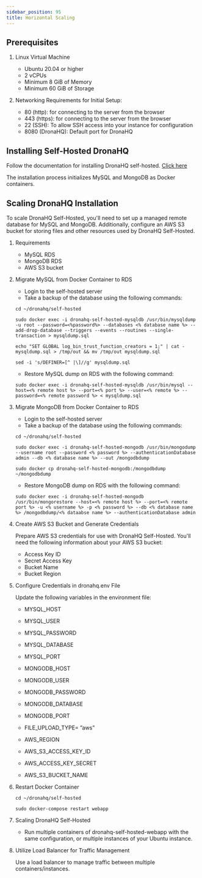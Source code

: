 ```yaml
---
sidebar_position: 95
title: Horizontal Scaling
---
```


## Prerequisites

1. Linux Virtual Machine
    - Ubuntu 20.04 or higher
    - 2 vCPUs
    - Minimum 8 GiB of Memory
    - Minimum 60 GiB of Storage

2. Networking Requirements for Initial Setup:
    - 80 (http): for connecting to the server from the browser
    - 443 (https): for connecting to the server from the browser
    - 22 (SSH): To allow SSH access into your instance for configuration
    - 8080 (DronaHQ): Default port for DronaHQ

## Installing Self-Hosted DronaHQ

Follow the documentation for installing DronaHQ self-hosted. [Click here](/self-hosted-deployment/deployment-options/local-machine)

The installation process initializes MySQL and MongoDB as Docker containers.

## Scaling DronaHQ Installation

To scale DronaHQ Self-Hosted, you'll need to set up a managed remote database for MySQL and MongoDB. Additionally, configure an AWS S3 bucket for storing files and other resources used by DronaHQ Self-Hosted.

1. Requirements
   - MySQL RDS
   - MongoDB RDS
   - AWS S3 bucket

2. Migrate MySQL from Docker Container to RDS

   - Login to the self-hosted server
   - Take a backup of the database using the following commands:

   ```
   cd ~/dronahq/self-hosted

   sudo docker exec -i dronahq-self-hosted-mysqldb /usr/bin/mysqldump -u root --password=<%password%> --databases <% database name %> --add-drop-database --triggers --events --routines --single-transaction > mysqldump.sql

   echo "SET GLOBAL log_bin_trust_function_creators = 1;" | cat - mysqldump.sql > /tmp/out && mv /tmp/out mysqldump.sql

   sed -i 's/DEFINER=[^ |\]//g' mysqldump.sql
   ```

   - Restore MySQL dump on RDS with the following command:
   
   ```
   sudo docker exec -i dronahq-self-hosted-mysqldb /usr/bin/mysql --host=<% remote host %> --port=<% port %> --user=<% remote %> --password=<% remote password %> < mysqldump.sql
   ```

3. Migrate MongoDB from Docker Container to RDS

   - Login to the self-hosted server
   - Take a backup of the database using the following commands:

   ```
   cd ~/dronahq/self-hosted

   sudo docker exec -i dronahq-self-hosted-mongodb /usr/bin/mongodump --username root --password <% password %> --authenticationDatabase admin --db <% database name %> --out /mongodbdump

   sudo docker cp dronahq-self-hosted-mongodb:/mongodbdump ~/mongodbdump
   ```

   - Restore MongoDB dump on RDS with the following command:

   ```
   sudo docker exec -i dronahq-self-hosted-mongodb /usr/bin/mongorestore --host=<% remote host %> --port=<% remote port %> -u <% username %> -p <% password %> --db <% database name %> /mongodbdump/<% dataabse name %> --authenticationDatabase admin
   ```

4. Create AWS S3 Bucket and Generate Credentials

   Prepare AWS S3 credentials for use with DronaHQ Self-Hosted. You'll need the following information about your AWS S3 bucket:
   - Access Key ID
   - Secret Access Key
   - Bucket Name
   - Bucket Region

5. Configure Credentials in dronahq.env File

   Update the following variables in the environment file:
   - MYSQL_HOST
   - MYSQL_USER
   - MYSQL_PASSWORD
   - MYSQL_DATABASE
   - MYSQL_PORT

   - MONGODB_HOST
   - MONGODB_USER
   - MONGODB_PASSWORD
   - MONGODB_DATABASE
   - MONGODB_PORT

   - FILE_UPLOAD_TYPE= ”aws”
 
   - AWS_REGION
   - AWS_S3_ACCESS_KEY_ID
   - AWS_ACCESS_KEY_SECRET
   - AWS_S3_BUCKET_NAME

6. Restart Docker Container

   ```
   cd ~/dronahq/self-hosted

   sudo docker-compose restart webapp
   ```

7. Scaling DronaHQ Self-Hosted

   - Run multiple containers of dronahq-self-hosted-webapp with the same configuration, or multiple instances of your Ubuntu instance.
   
8. Utilize Load Balancer for Traffic Management

   Use a load balancer to manage traffic between multiple containers/instances.


